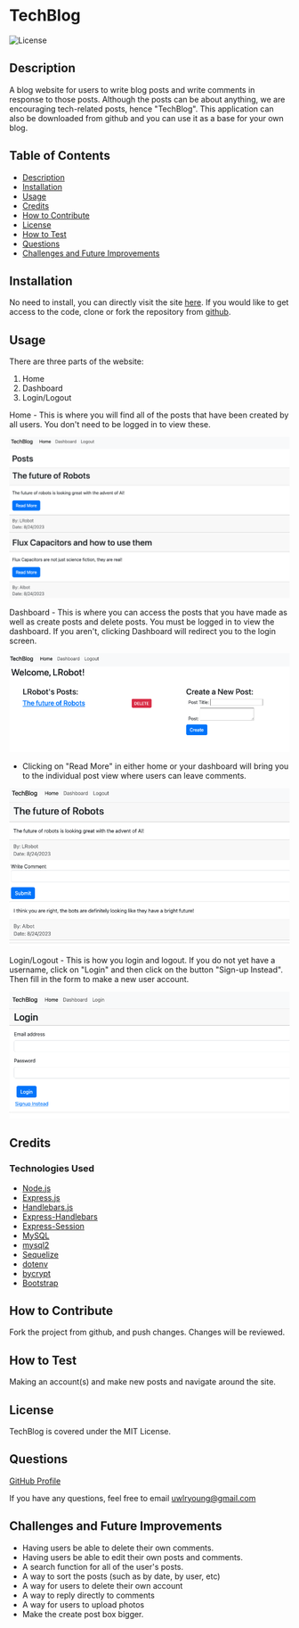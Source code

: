 # TechBlog
![License](https://img.shields.io/badge/License-MIT_License-blue.svg)
  
  ## Description
  A blog website for users to write blog posts and write comments in response to those posts. Although the posts can be about anything, we are encouraging tech-related posts, hence "TechBlog". This application can also be downloaded from github and you can use it as a base for your own blog.
  
  ## Table of Contents 
  - [Description](#description)
  - [Installation](#installation)
  - [Usage](#usage)
  - [Credits](#credits)
  - [How to Contribute](#how-to-contribute)
  - [License](#license)
  - [How to Test](#how-to-test)
  - [Questions](#questions)
  - [Challenges and Future Improvements](#challenges-and-future-improvements)

  ## Installation
  No need to install, you can directly visit the site [here](https://vast-reaches-27780-fa2d1eebad1b.herokuapp.com/). If you would like to get access to the code, clone or fork the repository from [github](https://github.com/uwlryoung/blog-site). 

  ## Usage
  There are three parts of the website: 
  1) Home
  2) Dashboard
  3) Login/Logout
  
  Home - This is where you will find all of the posts that have been created by all users. You don't need to be logged in to view these. 

  ![homepage](/assets/homepage.png)
  
  Dashboard - This is where you can access the posts that you have made as well as create posts and delete posts. You must be logged in to view the dashboard. If you aren't, clicking Dashboard will redirect you to the login screen. 

  ![dashboard](/assets/dashboard.png)

  - Clicking on "Read More" in either home or your dashboard will bring you to the individual post view where users can leave comments. 

  ![comment](/assets/Individual-post.png)
  
  Login/Logout - This is how you login and logout. If you do not yet have a username, click on "Login" and then click on the button "Sign-up Instead". Then fill in the form to make a new user account. 

  ![login/logout](/assets/login.png)

  ## Credits
  ### Technologies Used
  - [Node.js](https://nodejs.org/en)
  - [Express.js](https://expressjs.com/)
  - [Handlebars.js](https://handlebarsjs.com/)
  - [Express-Handlebars](https://www.npmjs.com/package/express-handlebars)
  - [Express-Session](https://www.npmjs.com/package/express-session)
  - [MySQL](https://www.mysql.com/)
  - [mysql2](https://www.npmjs.com/package/mysql2)
  - [Sequelize](https://sequelize.org/)
  - [dotenv](https://www.npmjs.com/package/dotenv)
  - [bycrypt](https://www.npmjs.com/package/bcrypt)
  - [Bootstrap](https://getbootstrap.com/)

  ## How to Contribute
  Fork the project from github, and push changes. Changes will be reviewed. 

   ## How to Test
  Making an account(s) and make new posts and navigate around the site. 

  ## License 
  TechBlog is covered under the MIT License.

  ## Questions
  [GitHub Profile](https://github.com/uwlryoung)

  If you have any questions, feel free to email uwlryoung@gmail.com

  ## Challenges and Future Improvements 
  - Having users be able to delete their own comments. 
  - Having users be able to edit their own posts and comments. 
  - A search function for all of the user's posts. 
  - A way to sort the posts (such as by date, by user, etc)
  - A way for users to delete their own account
  - A way to reply directly to comments
  - A way for users to upload photos
  - Make the create post box bigger. 
  